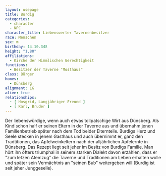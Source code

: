 ```yaml
---
layout: usepage
title: Burdig
categories:
  - character
  - NPC
character_title: Liebenswerter Tavernenbesitzer
race: Menschen
sex: m
birthday: 14.10.348
height: "1,80"
affiliations:
  - Kirche der Himmlischen Gerechtigkeit
functions:
  - Besitzer der Taverne "Mosthaus"
class: Bürger
homes:
  - Dünsberg
alignment: LG
alive: true
relationships:
  - [ Hosgrid, Langjähriger Freund ]
  - [ Karl, Bruder ]
---
```


Der liebenswürdige, wenn auch etwas tollpatschige Wirt aus Dünsberg. Als Kind schon half er seinen Eltern in der Taverne
aus und übernahm jenen Familienbetrieb später nach dem Tod beider Elternteile. Burdigs Herz und Seele stecken in jenem
Gasthaus und auch übernimmt er, ganz den Tradtitionen, das Apfelweinkeltern nach der alljährlichen Apfelernte in
Dünsberg. Das Rezept liegt seit jeher im Besitz von Burdigs Familie. Man hört ihn öfters triumphal in seinem starken
Dialekt davon erzählen, dass er "zum letzen Atemzug" die Taverne und Traditionen am Leben erhalten wolle und später sein
Vermächtnis an "seinen Bub" weitergeben will (Burdig ist seit jeher Junggeselle).